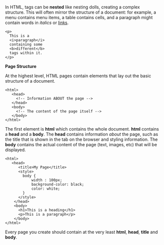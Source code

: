 In HTML, tags can be <b>nested</b> like nesting dolls, creating a complex structure. This will often mirror the structure of a document: for example, a menu contains menu items, a table contains cells, and a paragraph might contain words in <i>italics</i> or <a href="#">links</a>.

```html.run
<p>
  This is a 
  <i>paragraph</i>
  containing some
  <b>different</b>
  tags within it.
</p>
```

****Page Structure****

At the highest level, HTML pages contain elements that lay out the basic structure of a document. 
```
<html>
   <head>
     <!-- Information ABOUT the page -->
   </head>
   <body>
     <!-- The content of the page itself -->
   </body>
</html>
```
The first element is **html** which contains the whole document.
**html** contains a **head** and a **body**. The **head** contains information *about* the page, such as the title that is shown in the tab on the browser and styling information. The **body** contains the actual content of the page (text, images, etc) that will be displayed.

```html.run
<html>
   <head>
      <title>My Page</title>
      <style>
        body {
            width : 100px;
            background-color: black;
            color: white;
        }
      </style>
    </head>
    <body>
      <h1>This is a heading</h1>    
      <p>This is a paragraph</p>
    </body>
</html>
```

Every page you create should contain at the very least **html**, **head**, **title** and **body**. 
